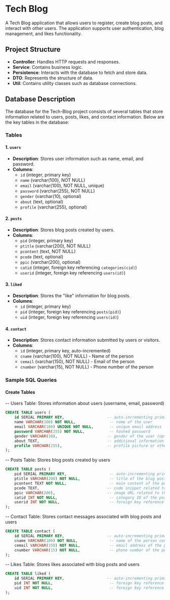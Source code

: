 # Tech Blog

A Tech Blog application that allows users to register, create blog posts, and interact with other users. The application supports user authentication, blog management, and likes functionality.

## Project Structure

- **Controller**: Handles HTTP requests and responses.
- **Service**: Contains business logic.
- **Persistence**: Interacts with the database to fetch and store data.
- **DTO**: Represents the structure of data.
- **Util**: Contains utility classes such as database connections.

## Database Description

The database for the Tech-Blog project consists of several tables that store information related to users, posts, likes, and contact information. Below are the key tables in the database:

### Tables

#### 1. `users`

- **Description**: Stores user information such as name, email, and password.
- **Columns**:
  - `id` (integer, primary key)
  - `name` (varchar(100), NOT NULL)
  - `email` (varchar(100), NOT NULL, unique)
  - `password` (varchar(255), NOT NULL)
  - `gender` (varchar(10), optional)
  - `about` (text, optional)
  - `profile` (varchar(255), optional)
  
#### 2. `posts`

- **Description**: Stores blog posts created by users.
- **Columns**:
  - `pid` (integer, primary key)
  - `ptitle` (varchar(200), NOT NULL)
  - `pcontent` (text, NOT NULL)
  - `pcode` (text, optional)
  - `ppic` (varchar(200), optional)
  - `catid` (integer, foreign key referencing `categories(cid)`)
  - `userid` (integer, foreign key referencing `users(id)`)
  
#### 3. `liked`

- **Description**: Stores the "like" information for blog posts.
- **Columns**:
  - `id` (integer, primary key)
  - `pid` (integer, foreign key referencing `posts(pid)`)
  - `uid` (integer, foreign key referencing `users(id)`)

#### 4. `contact`

- **Description**: Stores contact information submitted by users or visitors.
- **Columns**:
  - `id` (integer, primary key, auto-incremented)
  - `cname` (varchar(100), NOT NULL) - Name of the person
  - `cemail` (varchar(150), NOT NULL) - Email of the person
  - `cnumber` (varchar(15), NOT NULL) - Phone number of the person

### Sample SQL Queries

#### Create Tables

-- Users Table: Stores information about users (username, email, password)
```sql
CREATE TABLE users (
    id SERIAL PRIMARY KEY,                   -- auto-incrementing primary key
    name VARCHAR(100) NOT NULL,               -- name of the user
    email VARCHAR(100) UNIQUE NOT NULL,       -- unique email address
    password VARCHAR(255) NOT NULL,           -- hashed password
    gender VARCHAR(10),                      -- gender of the user (optional)
    about TEXT,                              -- additional information about the user (optional)
    profile VARCHAR(255),                    -- profile picture or other related data (optional)
);
```

-- Posts Table: Stores blog posts created by users
```sql
CREATE TABLE posts (
    pid SERIAL PRIMARY KEY,                   -- auto-incrementing primary key
    ptitle VARCHAR(200) NOT NULL,             -- title of the blog post
    pcontent TEXT NOT NULL,                   -- main content of the post
    pcode TEXT,                              -- code snippet related to the post (optional)
    ppic VARCHAR(200),                       -- image URL related to the post (optional)
    catid INT NOT NULL,                       -- category ID of the post
    userid INT NOT NULL,                      -- foreign key reference to the users table
);
```

-- Contact Table: Stores contact messages associated with blog posts and users
```sql
CREATE TABLE contact (
    id SERIAL PRIMARY KEY,                   -- auto-incrementing primary key
    cname VARCHAR(100) NOT NULL,              -- name of the person contacting
    cemail VARCHAR(150) NOT NULL,             -- email address of the person contacting
    cnumber VARCHAR(15) NOT NULL,             -- phone number of the person contacting
);
```

-- Likes Table: Stores likes associated with blog posts and users
```sql
CREATE TABLE liked (
    id SERIAL PRIMARY KEY,                   -- auto-incrementing primary key
    pid INT NOT NULL,                         -- foreign key reference to the posts table
    uid INT NOT NULL,                         -- foreign key reference to the users table
);
```
